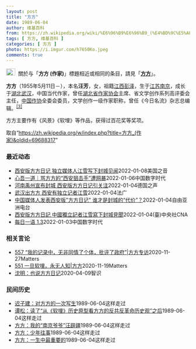 ```yaml
---
layout: post
title: "方方"
date: 1989-06-04
author: 维基百科
from: https://zh.wikipedia.org/wiki/%E6%96%B9%E6%96%B9_(%E4%BD%9C%E5%AE%B6)
tags: [ 方方, 维基百科 ]
categories: [ 方方 ]
photo: https://i.imgur.com/h7650Ko.jpeg
comments: true
---
```

<div class="mw-parser-output"><div role="note" class="hatnote navigation-not-searchable"><a href="/wiki/Wikipedia:%E6%B6%88%E6%AD%A7%E4%B9%89" title="Wikipedia:消歧义"><img alt="Disambig gray.svg" src="//upload.wikimedia.org/wikipedia/commons/thumb/5/5f/Disambig_gray.svg/25px-Disambig_gray.svg.png" decoding="async" width="25" height="19" srcset="//upload.wikimedia.org/wikipedia/commons/thumb/5/5f/Disambig_gray.svg/38px-Disambig_gray.svg.png 1.5x, //upload.wikimedia.org/wikipedia/commons/thumb/5/5f/Disambig_gray.svg/50px-Disambig_gray.svg.png 2x" data-file-width="220" data-file-height="168"></a><style data-mw-deduplicate="TemplateStyles:r67269465">.mw-parser-output .ifmobile>.mobile:nth-child(2n){display:none}</style><span class="ifmobile"><span class="nomobile">&nbsp;&nbsp;</span><span class="mobile"></span></span>關於与「<b>方方 (作家)</b>」標題相近或相同的条目，請見「<b><a href="/wiki/%E6%96%B9%E6%96%B9" title="方方">方方</a></b>」。</div>



<p><b>方方</b>（1955年5月11日<span class="useeditintro" title="Template:BLP editintro">－</span>），本名<b>汪芳</b>，女，祖籍<a href="/wiki/%E6%B1%9F%E8%A5%BF%E7%9C%81" title="江西省">江西</a><a href="/wiki/%E5%BD%AD%E6%B3%BD%E5%8E%BF" title="彭泽县">彭泽</a>，生于<a href="/wiki/%E6%B1%9F%E8%8B%8F%E7%9C%81" title="江苏省">江苏</a><a href="/wiki/%E5%8D%97%E4%BA%AC%E5%B8%82" title="南京市">南京</a>，成长于<a href="/wiki/%E6%B9%96%E5%8C%97%E7%9C%81" title="湖北省">湖北</a><a href="/wiki/%E6%AD%A6%E6%B1%89%E5%B8%82" title="武汉市">武汉</a>，中国当代作家，曾任<a href="/wiki/%E6%B9%96%E5%8C%97%E7%9C%81%E4%BD%9C%E5%AE%B6%E5%8D%8F%E4%BC%9A" title="湖北省作家协会">湖北省作家协会</a>主席、省文学创作系列高评委会主任，<a href="/wiki/%E4%B8%AD%E5%9B%BD%E4%BD%9C%E5%AE%B6%E5%8D%8F%E4%BC%9A" title="中国作家协会">中国作协</a>全委会委员，文学创作一级作家职称，曾任《今日名流》杂志总编辑。<sup id="cite_ref-:0_3-0" class="reference"><a href="#cite_note-:0-3">[3]</a></sup>
</p><p>方方主要作有《风景》《软埋》等作品，获得过百花奖等奖项。
</p>
</div><noscript><img src="//zh.wikipedia.org/wiki/Special:CentralAutoLogin/start?type=1x1" alt="" title="" width="1" height="1" style="border: none; position: absolute;"></noscript>
<div class="printfooter">取自“<a dir="ltr" href="https://zh.wikipedia.org/w/index.php?title=方方_(作家)&amp;oldid=69688317">https://zh.wikipedia.org/w/index.php?title=方方_(作家)&amp;oldid=69688317</a>”</div><div id="recent-news"><h3>最近动态</h3><ul><li><a href="https://nodebe4.github.io/waimei/2022-01-08/%E8%A5%BF%E5%AE%89%E7%89%88%E6%96%B9%E6%96%B9%E6%97%A5%E8%AE%B0-%E7%8B%AC%E7%AB%8B%E5%AA%92%E4%BD%93%E4%BA%BA%E6%B1%9F%E9%9B%AA%E5%86%99%E4%B8%8B%E5%B0%81%E5%9F%8E%E8%A7%81%E9%97%BB" title="西安版方方日记 独立媒体人江雪写下封城见闻—— Sat, 08 Jan 2022 13:50:56 GMT 12月23日，警察和防疫人员在西安火车站检查旅客的文件。 西安版方方日记 独立媒体人江...">西安版方方日记 独立媒体人江雪写下封城见闻</a><time>2022-01-08</time><a class="tag">美国之音</a></li>
<li><a href="https://nodebe4.github.io/waimei/2022-01-06/%E5%BF%83%E5%90%BE%E4%B8%80%E9%81%93-%E9%AA%82%E6%96%B9%E6%96%B9%E7%9A%84-%E8%A5%BF%E5%AE%89%E7%8B%99%E5%87%BB%E6%89%8B-%E9%81%AD%E7%BD%91%E6%9A%B4" title="心吾一道｜骂方方的“西安狙击手”遭网暴—— @Jam79922967：方方有句话：“时代的一粒灰，落在个人头上就是一座山。”西安有位网名字叫“名换成一名狙击手行吗”的人当时在微博上说：时代的一坨...">心吾一道｜骂方方的“西安狙击手”遭网暴</a><time>2022-01-06</time><a class="tag">中国数字时代</a></li>
<li><a href="https://nodebe4.github.io/waimei/2022-01-04/%E6%B2%B3%E5%8D%97%E7%A6%B9%E5%B7%9E%E5%AE%A3%E5%B8%83%E5%B0%81%E5%9F%8E-%E8%A5%BF%E5%AE%89%E7%89%88%E6%96%B9%E6%96%B9%E6%97%A5%E8%AE%B0%E5%BC%95%E5%85%B3%E6%B3%A8" title="河南禹州宣布封城 西安版方方日记引关注—— William Yang2022-01-05T01:25:46.198Z 中国近几周，在西安执行严格的封城，试图阻绝最新一波的本土新冠疫情。 (德国之...">河南禹州宣布封城 西安版方方日记引关注</a><time>2022-01-04</time><a class="tag">德国之声</a></li>
<li><a href="https://nodebe4.github.io/waimei/2022-01-04/%E6%AD%A6%E6%B1%89%E5%87%BA%E6%96%B9%E6%96%B9-%E8%A5%BF%E5%AE%89%E6%9C%89%E7%8B%AC%E7%AB%8B%E8%AE%B0%E8%80%85%E6%B1%9F%E9%9B%AA" title="武汉出方方 西安有独立记者江雪—— 04/01/2022 - 23:16 Array 中国西安封城后，民怨沸腾，网上有“可惜西安没有方方”的叹声，曾任调查记者的独立媒体人江雪周二公布『封城十日』...">武汉出方方 西安有独立记者江雪</a><time>2022-01-04</time><a class="tag">法广</a></li>
<li><a href="https://nodebe4.github.io/waimei/2022-01-04/%E4%B8%AD%E5%9B%BD%E5%AA%92%E4%BD%93%E4%BA%BA%E5%8F%91%E8%A1%A8%E8%A5%BF%E5%AE%89%E7%89%88-%E6%96%B9%E6%96%B9%E6%97%A5%E8%AE%B0-%E8%B0%81%E6%89%8D%E6%98%AF%E5%B0%81%E5%9F%8E%E7%9A%84-%E4%BB%A3%E4%BB%B7" title="中国媒体人发表西安版”方方日记” 谁才是封城的“代价”？—— 中国古城西安已经“封城”十多天，当地陆续传出市民吃饭难、就医难等问题。陕西省委书记刘国中周一在部署西安防疫工作时说，当地要尽快实现“...">中国媒体人发表西安版"方方日记"   谁才是封城的“代价”？</a><time>2022-01-04</time><a class="tag">自由亚洲电台</a></li>
<li><a href="https://nodebe4.github.io/waimei/2022-01-04/%E8%A5%BF%E5%AE%89%E7%89%88%E6%96%B9%E6%96%B9%E6%97%A5%E8%A8%98-%E4%B8%AD%E5%9C%8B%E7%8D%A8%E7%AB%8B%E8%A8%98%E8%80%85%E6%B1%9F%E9%9B%AA%E5%AF%AB%E4%B8%8B%E5%B0%81%E5%9F%8E%E8%A6%8B%E8%81%9E" title="西安版方方日記 中國獨立記者江雪寫下封城見聞—— （中央社記者邱國強北京4日電）西安因疫封城至今將滿13天，曾任調查記者的中國獨立媒體人江雪記錄封城前夕至3日見聞、筆鋒直率犀利的「封城十日」今天...">西安版方方日記  中國獨立記者江雪寫下封城見聞</a><time>2022-01-04</time><a class="tag">(臺)中央社CNA</a></li>
<li><a href="https://nodebe4.github.io/waimei/2022-01-03/%E6%AF%8F%E6%97%A5%E4%B8%80%E8%AF%AD-1.3" title="每日一语 1.3—— 西安无方方。">每日一语 1.3</a><time>2022-01-03</time><a class="tag">中国数字时代</a></li>
</ul></div><div id="open-opinion"><h3>相关言论</h3><ul><li><a href="https://nodebe4.github.io/opinion/2020-11-27/557-%E6%88%91%E7%9A%84%E8%AE%B0%E5%BD%95%E4%B8%AD-%E6%97%A0%E9%9D%9E%E5%90%8C%E6%83%85%E4%BA%86%E4%B8%AA%E4%BD%93-%E6%89%B9%E8%AF%84%E4%BA%86%E6%94%BF%E5%BA%9C-%E6%96%B9%E6%96%B9%E4%B8%93%E8%AE%BF/" title="野兽爱智慧">557 “我的记录中，无非同情了个体，批评了政府”|方方专访</a><time>2020-11-27</time><a class="tag">Matters</a></li>
<li><a href="https://nodebe4.github.io/opinion/2020-11-19/551-%E4%B8%80%E6%97%A6%E8%BD%AF%E5%9F%8B-%E6%B0%B8%E6%97%A0%E4%BA%BA%E7%9F%A5-%E6%96%B9%E6%96%B9/" title="野兽爱智慧">551 一旦软埋，永无人知|方方</a><time>2020-11-19</time><a class="tag">Matters</a></li>
<li><a href="https://nodebe4.github.io/opinion/2020-04-09/%E6%B2%88%E6%98%8E-%E4%B9%9F%E8%AF%B4%E6%96%B9%E6%96%B9%E6%97%A5%E8%AE%B0/" title="沈明">沈明：也说方方日记</a><time>2020-04-09</time><a class="tag">智识</a></li>
</ul></div><div id="mjls-record"><h3>民间历史</h3><ul><li><a href="https://nodebe4.github.io/mjlsh/1989-06-04/%E8%BF%9F%E5%AD%90%E5%BB%BA-%E5%AF%B9%E6%96%B9%E6%96%B9%E7%9A%84%E4%B8%80%E6%AC%A1%E5%86%99%E7%94%9F/" title="迟子建">迟子建：对方方的一次写生</a><time>1989-06-04</time><a class="tag">这样走过</a></li>
<li><a href="https://nodebe4.github.io/mjlsh/1989-06-04/%E8%B0%AD%E6%9D%BE-%E8%AF%BB%E4%BA%86-%E4%BB%8E-%E8%BD%AF%E5%9F%8B-%E5%8E%86%E5%8F%B2%E5%8E%9F%E5%9E%8B%E7%9C%8B%E6%96%B9%E6%96%B9%E7%9A%84%E5%8F%8D%E5%85%B1%E5%8F%8D%E9%9D%A9%E5%91%BD%E5%8E%86%E5%8F%B2%E8%A7%82-%E4%B9%8B%E5%90%8E/" title="谭松">谭松：读了“从《软埋》历史原型看方方的反共反革命历史观”之后</a><time>1989-06-04</time><a class="tag">这样走过</a></li>
<li><a href="https://nodebe4.github.io/mjlsh/1989-06-04/%E6%96%B9%E6%96%B9-%E6%88%91%E7%9A%84-%E5%8D%97%E4%BA%AC%E7%88%B7%E7%88%B7-%E6%B1%AA%E8%BE%9F%E7%96%86/" title="方方">方方：我的“南京爷爷”汪辟疆</a><time>1989-06-04</time><a class="tag">这样走过</a></li>
<li><a href="https://nodebe4.github.io/mjlsh/1989-06-04/%E6%96%B9%E6%96%B9-%E5%B0%91%E5%B9%B4%E5%BE%80%E4%BA%8B/" title="方方">方方：少年往事</a><time>1989-06-04</time><a class="tag">这样走过</a></li>
<li><a href="https://nodebe4.github.io/mjlsh/1989-06-04/%E6%96%B9%E6%96%B9-%E4%B8%80%E7%94%9F%E4%B8%AD%E6%9C%80%E9%87%8D%E8%A6%81%E7%9A%84/" title="方方">方方：一生中最重要的</a><time>1989-06-04</time><a class="tag">这样走过</a></li>
</ul></div>